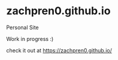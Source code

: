 # zachpren0.github.io
Personal Site

Work in progress :)

check it out at https://zachpren0.github.io/

